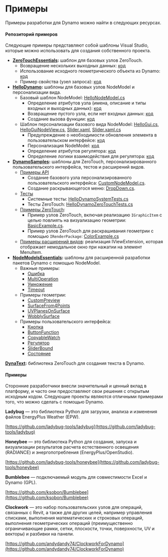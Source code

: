 # Примеры

Примеры разработки для Dynamo можно найти в следующих ресурсах.

#### Репозиторий примеров <a href="#sample-repositories" id="sample-repositories"></a>

Следующие примеры представляют собой шаблоны Visual Studio, которые можно использовать для создания собственного проекта.

* [**ZeroTouchEssentials**](https://github.com/DynamoDS/ZeroTouchEssentials)**:** шаблон для базовых узлов ZeroTouch.
  * Возвращение нескольких выходных данных: [код](https://github.com/teocomi/HelloDynamo/blob/6c5333d731d58043c12e84cd3244cdbafbe74934/HelloDynamo/HelloNodeModel/HelloNodeModel.cs#L15-L24)
  * Использование исходного геометрического объекта из Dynamo: [код](https://github.com/DynamoDS/ZeroTouchEssentials/blob/9917fd8159afc9e7bdb2944c960155a496e0b2dc/ZeroTouchEssentials/ZeroTouchEssentials.cs#L86-L89)
  * Пример свойства (узел запроса): [код](https://github.com/DynamoDS/ZeroTouchEssentials/blob/9917fd8159afc9e7bdb2944c960155a496e0b2dc/ZeroTouchEssentials/ZeroTouchEssentials.cs#L48)
* [**HelloDynamo**](https://github.com/teocomi/HelloDynamo)**:** шаблоны для базовых узлов NodeModel и персонализации вида.
  * Базовый шаблон NodeModel: [HelloNodeModel.cs](https://github.com/teocomi/HelloDynamo/blob/master/HelloDynamo/HelloNodeModel/HelloNodeModel.cs)
    * Определение атрибутов узла (имена, описание и типы входных и выходных данных): [код](https://github.com/teocomi/HelloDynamo/blob/6c5333d731d58043c12e84cd3244cdbafbe74934/HelloDynamo/HelloNodeModel/HelloNodeModel.cs#L15)
    * Возвращение пустого узла, если нет входных данных: [код](https://github.com/teocomi/HelloDynamo/blob/6c5333d731d58043c12e84cd3244cdbafbe74934/HelloDynamo/HelloNodeModel/HelloNodeModel.cs#L34-L36)
    * Создание вызова функции: [код](https://github.com/teocomi/HelloDynamo/blob/6c5333d731d58043c12e84cd3244cdbafbe74934/HelloDynamo/HelloNodeModel/HelloNodeModel.cs#L39)
  * Шаблон персонализации базового вида NodeModel: [HelloGui.cs](https://github.com/teocomi/HelloDynamo/blob/master/HelloDynamo/HelloNodeModel/HelloGui.cs), [HelloGuiNodeView.cs](https://github.com/teocomi/HelloDynamo/blob/master/HelloDynamo/HelloNodeModel/HelloGuiNodeView.cs), [Slider.xaml](https://github.com/teocomi/HelloDynamo/blob/master/HelloDynamo/HelloNodeModel/Slider.xaml), [Slider.xaml.cs](https://github.com/teocomi/HelloDynamo/blob/master/HelloDynamo/HelloNodeModel/Slider.xaml.cs)
    * Предупреждение о необходимости обновления элемента в пользовательском интерфейсе: [код](https://github.com/teocomi/HelloDynamo/blob/6c5333d731d58043c12e84cd3244cdbafbe74934/HelloDynamo/HelloNodeModel/HelloGui.cs#L27)
    * Персонализация NodeModel: [код](https://github.com/teocomi/HelloDynamo/blob/6c5333d731d58043c12e84cd3244cdbafbe74934/HelloDynamo/HelloNodeModel/HelloGuiNodeView.cs#L11)
    * Определение атрибутов регулятора: [код](https://github.com/teocomi/HelloDynamo/blob/6c5333d731d58043c12e84cd3244cdbafbe74934/HelloDynamo/HelloNodeModel/Slider.xaml#L10)
    * Определение логики взаимодействия для регулятора: [код](https://github.com/teocomi/HelloDynamo/blob/master/HelloDynamo/HelloNodeModel/Slider.xaml.cs)
* [**DynamoSamples**](https://github.com/DynamoDS/DynamoSamples)**:** шаблоны для ZeroTouch, персонализированного пользовательского интерфейса, тестов и расширений видов.
  * [Примеры API](https://github.com/DynamoDS/DynamoSamples/tree/master/src/SampleLibraryUI)
    * Создание базового узла персонализированного пользовательского интерфейса: [CustomNodeModel.cs](https://github.com/DynamoDS/DynamoSamples/blob/master/src/SampleLibraryUI/Examples/CustomNodeModel.cs).
    * Создание раскрывающегося меню: [DropDown.cs](https://github.com/DynamoDS/DynamoSamples/blob/master/src/SampleLibraryUI/Examples/DropDown.cs).
  * [Тесты](https://github.com/DynamoDS/DynamoSamples/tree/master/src/SampleLibraryTests)
    * Системные тесты: [HelloDynamoSystemTests.cs](https://github.com/DynamoDS/DynamoSamples/blob/master/src/SampleLibraryTests/HelloDynamoSystemTests.cs)
    * Тесты ZeroTouch: [HelloDynamoZeroTouchTests.cs](https://github.com/DynamoDS/DynamoSamples/blob/master/src/SampleLibraryTests/HelloDynamoZeroTouchTests.cs)
  * [Примеры ZeroTouch](https://github.com/DynamoDS/DynamoSamples/tree/master/src/SampleLibraryZeroTouch/Examples):
    * Пример узлов ZeroTouch, включая реализацию `IGraphicItem` с целью повлиять на визуализацию геометрии: [BasicExample.cs](https://github.com/DynamoDS/DynamoSamples/blob/master/src/SampleLibraryZeroTouch/Examples/BasicExample.cs).
    * Пример узлов ZeroTouch для раскрашивания геометрии с помощью `IRenderPackage`: [ColorExample.cs](https://github.com/DynamoDS/DynamoSamples/blob/master/src/SampleLibraryZeroTouch/Examples/ColorExample.cs)
  * [Примеры расширений видов](https://github.com/DynamoDS/DynamoSamples/tree/master/src/SampleViewExtension): реализация IViewExtension, которая отображает немодальное окно при нажатии на элемент MenuItem.
* [**NodeModelsEssentials**](https://github.com/nonoesp/DynamoNodeModelsEssentials)**:** шаблоны для расширенной разработки пакетов Dynamo с помощью NodeModel.
  * Важные примеры:
    * [Ошибка](https://github.com/nonoesp/DynamoNodeModelsEssentials/blob/master/src/Essentials/NodeModelsEssentials/EssentialsError.cs)
    * [MultiOperation](https://github.com/nonoesp/DynamoNodeModelsEssentials/blob/master/src/Essentials/NodeModelsEssentials/EssentialsMultiOperation.cs)
    * [Умножение](https://github.com/nonoesp/DynamoNodeModelsEssentials/blob/master/src/Essentials/NodeModelsEssentials/EssentialsMultiply.cs)
    * [Timeout](https://github.com/nonoesp/DynamoNodeModelsEssentials/blob/master/src/Essentials/NodeModelsEssentials/EssentialsTimeout.cs)
  * Примеры геометрии:
    * [CustomPreview](https://github.com/nonoesp/DynamoNodeModelsEssentials/blob/master/src/Essentials/NodeModelsEssentials/GeometryCustomPreview.cs)
    * [SurfaceFrom4Points](https://github.com/nonoesp/DynamoNodeModelsEssentials/blob/master/src/Essentials/NodeModelsEssentials/GeometrySurfaceFrom4Points.cs)
    * [UVPlanesOnSurface](https://github.com/nonoesp/DynamoNodeModelsEssentials/blob/master/src/Essentials/NodeModelsEssentials/GeometryUVPlanesOnSurface.cs)
    * [WobblySurface](https://github.com/nonoesp/DynamoNodeModelsEssentials/blob/master/src/Essentials/NodeModelsEssentials/GeometryWobblySurface.cs)
  * Примеры пользовательского интерфейса:
    * [Кнопка](https://github.com/nonoesp/DynamoNodeModelsEssentials/blob/master/src/Essentials/NodeModelsEssentials/UIButton.cs)
    * [ButtonFunction](https://github.com/nonoesp/DynamoNodeModelsEssentials/blob/master/src/Essentials/NodeModelsEssentials/UIButtonFunction.cs)
    * [CopyableWatch](https://github.com/nonoesp/DynamoNodeModelsEssentials/blob/master/src/Essentials/NodeModelsEssentials/UICopyableWatch.cs)
    * [Регулятор](https://github.com/nonoesp/DynamoNodeModelsEssentials/blob/master/src/Essentials/NodeModelsEssentials/UISlider.cs)
    * [SliderBound](https://github.com/nonoesp/DynamoNodeModelsEssentials/blob/master/src/Essentials/NodeModelsEssentials/UISliderBound.cs)
    * [Состояние](https://github.com/nonoesp/DynamoNodeModelsEssentials/blob/master/src/Essentials/NodeModelsEssentials/UIState.cs)

[**DynaText**](https://github.com/DynamoDS/DynamoText)**:** библиотека ZeroTouch для создания текста в Dynamo.

#### Примеры <a href="#case-studies" id="case-studies"></a>

Сторонние разработчики внесли значительный и ценный вклад в платформу, и часто они предоставляют свои решения с открытым исходным кодом. Следующие проекты являются отличными примерами того, что можно сделать с помощью Dynamo.

**Ladybug** — это библиотека Python для загрузки, анализа и изменения файлов EnergyPlus Weather (EPW).

[https://github.com/ladybug-tools/ladybug](https://github.com/ladybug-tools/ladybug)

**Honeybee** — это библиотека Python для создания, запуска и визуализации результатов расчета естественного освещения (RADIANCE) и энергопотребления (EnergyPlus/OpenStudio).

[https://github.com/ladybug-tools/honeybee](https://github.com/ladybug-tools/honeybee)

**Bumblebee** — подключаемый модуль для совместимости Excel и Dynamo (GPL).

[https://github.com/ksobon/Bumblebee](https://github.com/ksobon/Bumblebee)

**Clockwork** — это набор пользовательских узлов для операций, связанных с Revit, а также для других целей, например управления списками, выполнения математических и строковых операций, выполнения геометрических операций (преимущественно ограничивающие рамки, сетки, плоскости, точки, поверхности, UV и векторы) и разбивки на панели.

[https://github.com/andydandy74/ClockworkForDynamo](https://github.com/andydandy74/ClockworkForDynamo)
